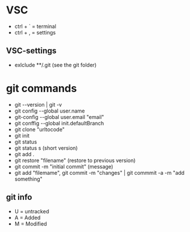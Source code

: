 # VSC
-   ctrl + ` = terminal
-   ctrl + , = settings
## VSC-settings
-   exlclude **/.git (see the git folder)
  
# git commands
-   git --version | git -v
-   git config --global user.name
-   git-config --global user.email "email"
-   git conffig --global init.defaultBranch
-   git clone "urltocode"
-   git init
-   git status 
-   git status s (short version)
-   git add .
-   git restore "filename" (restore to previous version)
-   git commit -m "initial commit" (message)
-   git add "filemame", git commit -m "changes" | git commmit -a -m "add something"
## git info
-   U = untracked
-   A = Added
-   M = Modified
